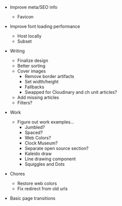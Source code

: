 - Improve meta/SEO info
  - Favicon
- Improve font loading performance
  - Host locally
  - Subset
- Writing
  - Finalize design
  - Better sorting
  - Cover images
    - Remove border artifacts
    - Set width/height
    - Fallbacks
    - Swapped for Cloudinary and ch unit articles?
  - Add missing articles
  - Filters?
- Work

  - Figure out work examples...
    - Jumbled?
    - Spaced?
    - Web Colors?
    - Clock Museum?
    - Separate open source section?
    - Kaleido draw
    - Line drawing component
    - Squiggles and Dots

- Chores
  - Restore web colors
  - Fix redirect from old urls
- Basic page transitions

